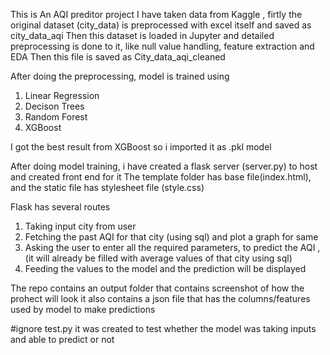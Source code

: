This is An AQI preditor project
I have taken data from Kaggle , firtly the original dataset (city_data) is preprocessed with excel itself and saved as city_data_aqi
Then this dataset is loaded in Jupyter and detailed preprocessing is done to it, like null value handling, feature extraction and EDA
Then this file is saved as City_data_aqi_cleaned

After doing the preprocessing, model is trained using
1. Linear Regression
2. Decison Trees
3. Random Forest
4. XGBoost

I got the best result from XGBoost so i imported it as .pkl model

After doing model training, i have created a flask server (server.py) to host and created front end for it
The template folder has base file(index.html), and the static file has stylesheet file (style.css)

Flask has several routes
1. Taking input city from user
2. Fetching the past AQI for that city (using sql) and plot a graph for same
3. Asking the user to enter all the required parameters, to predict the AQI , (it will already be filled with average values of that city using sql)
4. Feeding the values to the model and the prediction will be displayed

The repo contains an output folder that contains screenshot of how the prohect will look
it also contains a json file that has the columns/features used by model to make predictions

#ignore test.py it was created to test whether the model was taking inputs and able to predict or not


